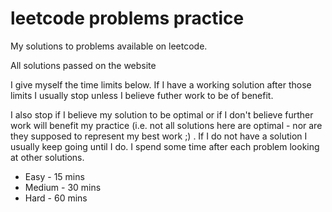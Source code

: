 # leetcode problems practice

My solutions to problems available on leetcode.

All solutions passed on the website

I give myself the time limits below. 
If I have a working solution after those limits I usually stop unless I believe futher
work to be of benefit.
 
I also stop if I believe my solution to be optimal or if I don't believe further work will
benefit my practice (i.e. not all solutions here are optimal - nor are they supposed to 
represent my best work ;) .
If I do not have a solution I usually keep going until I do.
I spend some time after each problem looking at other solutions. 

- Easy - 15 mins
- Medium - 30 mins
- Hard - 60 mins 
